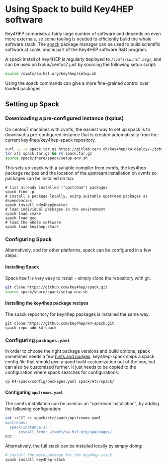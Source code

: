 # Using Spack to build Key4HEP software

Key4HEP comprises a fairly large number of software and depends on even more externals, so some tooling is needed to efficiently build the whole software stack. The [spack](https://spack.io) package manager can be used to build scientific software at scale, and is part of the Key4HEP software R&D program.


A spack install of Key4HEP is regularly deployed to `/cvmfs/sw.hsf.org/`, and can be used on lxplus/centos7 just by sourcing the following setup script:

```bash
source /cvmfs/sw.hsf.org/key4hep/setup.sh
```

Using the spack commands can give a more fine-grained control over loaded packages.

## Setting up Spack


### Downloading a pre-configured instance (lxplus)

On centos7 machines with cvmfs, the easiest way to set up spack is to download a pre-configured instance that is created automatically from the current key4hep/key4hep-spack repository.

```bash
curl -L -o spack.tar.gz https://gitlab.cern.ch/key4hep/k4-deploy/-/jobs/artifacts/master/raw/key4hep-spack_centos7-cvmfs.tar.gz?job=build-spack-nightlies
tar xfz spack.tar.gz && rm spack.tar.gz
source spack/share/spack/setup-env.sh
```

This sets up spack with a suitable compiler from cvmfs, the key4hep package recipes and the location of the upstream installation on cvmfs so packages can be installed on top:

```
# list already installed ("upstream") packages
spack find -p
# install a package locally, using suitable upstream packages as dependencies
spack install edm4hep@master
# load individual packages in the environment
spack load cmake
spack load gcc
# load the whole software 
spack load key4hep-stack

```


### Configuring Spack

Alternatively, and for other platforms, spack can be configured in a few steps.

#### Installing Spack
Spack itself is very easy to install -  simply clone the repository with git.

```bash
git clone https://github.com/key4hep/spack.git
source spack/share/spack/setup-env.sh
```

#### Installing the key4hep package recipes

 The spack repository for key4hep packages is installed the same way:

```
git clone https://github.com/key4hep/k4-spack.git
spack repo add k4-spack
```

### Configuring `packages.yaml`

In order to choose the right package versions and build options, spack sometimes needs a few [hints and nudges](https://spack.readthedocs.io/en/latest/build_settings.html).
key4hep-spack ships a spack config file that should give a good build customization out of the box, but can also be customized further. It just needs to be copied to the configuration where spack searches for configurations:

```
cp k4-spack/config/packages.yaml spack/etc/spack/
```


#### Configuring `upstreams.yaml`

The cvmfs installation can be used as an "upstream installation", by adding the following configuration:

```bash
cat <<EOT >> spack/etc/spack/upstreams.yaml
upstreams:
  spack-instance-1:
      install_tree: /cvmfs/sw.hsf.org/spackages/
EOT

```

Alternatively, the full stack can be installed locally by simply doing:

```bash
# install the meta-package for the key4hep-stack
spack install key4hep-stack
```


